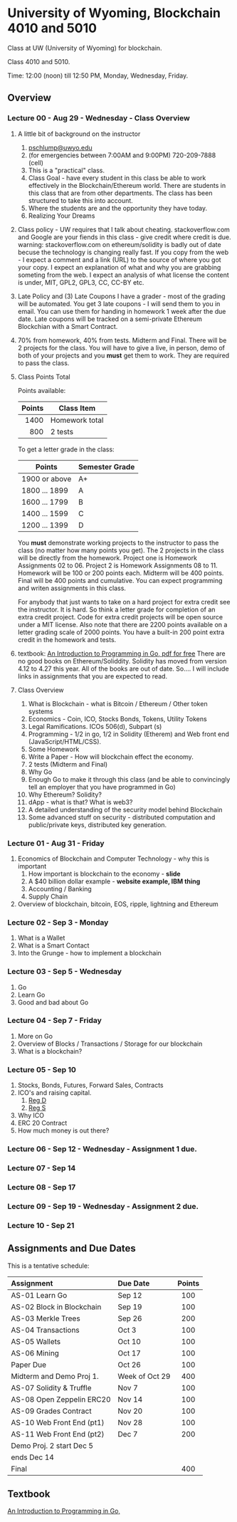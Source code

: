 # University of Wyoming, Blockchain 4010 and 5010

Class at UW (University of Wyoming) for blockchain.

Class 4010 and 5010.

Time: 12:00 (noon) till 12:50 PM, Monday, Wednesday, Friday.


Overview
-----------------

### Lecture 00 - Aug 29 - Wednesday - Class Overview

1. A little bit of background on the instructor
	1. pschlump@uwyo.edu
	2. (for emergencies between 7:00AM and 9:00PM) 720-209-7888 (cell)
	3. This is a "practical" class.
	4. Class Goal - have every student in this class be able to work effectively
		in the Blockchain/Ethereum world.   There are students in this class
		that are from other departments.  The class has been structured to 
		take this into account.
	5. Where the students are and the opportunity they have today.
	6. Realizing Your Dreams

2. Class policy - UW requires that I talk about cheating.
	stackoverflow.com and Google are your fiends in this class - give credit where
	credit is due.  warning: stackoverflow.com on ethereum/solidity
	is badly out of date becuse the technology is changing really fast.
	If you copy from the web - I expect a comment and a link (URL) to the
	source of where you got your copy.  I expect an explanation of what and 
	why you are grabbing someting from the web.  I expect an analysis of
	what license the content is under, MIT, GPL2, GPL3, CC, CC-BY etc.
	
3. Late Policy and (3) Late Coupons
	I have a grader - most of the grading will be automated.  You get
 	3 late coupons - I will send them to you in email.  You can use
	them for handing in homework 1 week after the due date.  Late 
	coupons will be tracked on a semi-private Ethereum Blockchian
	with a Smart Contract.	

4. 70% from homework, 40% from tests.  Midterm and Final.
	There will be 2 projects for the class.
	You will have to give a live, in person, demo of both of your projects
	and you **must** get them to work.  They are required to
	pass the class.

5. Class Points Total

	Points available:

	| Points            | Class Item         |
	|------------------:|--------------------|
	| 1400              | Homework total     |
	|  800              | 2 tests            |

	To get a letter grade in the class:

	| Points            | Semester Grade     |
	| ----------------- | ------------------ |
	| 1900 or above     | A+                 |
	| 1800 ... 1899     | A                  |
	| 1600 ... 1799     | B                  |
	| 1400 ... 1599     | C                  |
	| 1200 ... 1399     | D                  |
	
	You **must** demonstrate working projects to the instructor to pass the class (no matter how many points you get).
	The 2 projects in the class will be directly from the homework.  Project one is Homework Assignments 02 to 06.
	Project 2 is Homework Assignments 08 to 11.  Homework will be 100 or 200 points each.   Midterm will be 400 points.
	Final will be 400 points and cumulative.  You can expect programming and writen assignments in this class.

	For anybody that just wants to take on a hard project for extra credit see the instructor.  It is hard.
	So think a letter grade for completion of an extra credit project.  Code for extra credit projects will
	be open source under a MIT license.   Also note that there are 2200 points available on a letter grading
	scale of 2000 points.   You have a built-in 200 point extra credit in the homework and tests.

5. textbook: [An Introduction to Programming in Go, pdf for free](https://www.golang-book.com/public/pdf/gobook.0.pdf)
	There are no good books on Ethereum/Soliddity.  Solidity has moved from version 4.12 to 4.27 this year.
	All of the books are out of date.  So.... I will include links in assignments that you are expected to
	read.

6. Class Overview
	1. What is Blockchain - what is Bitcoin / Ethereum / Other token systems
	2. Economics - Coin, ICO, Stocks Bonds, Tokens, Utility Tokens
	3. Legal Ramifications.  ICOs 506(d), Subpart (s)
	4. Programming - 1/2 in go, 1/2 in Solidity (Etherem) and Web front end (JavaScript/HTML/CSS).
	5. Some Homework
	5. Write a Paper - How will blockchain effect the economy.
	6. 2 tests (Midterm and Final)
	7. Why Go
	7. Enough Go to make it through this class (and be able to convincingly tell an employer that you have programmed in Go)
	8. Why Ethereum? Solidity?
	9. dApp - what is that?  What is web3?
	10. A detailed understanding of the security model behind Blockchain
	11. Some advanced stuff on security - distributed computation and public/private keys, distributed key generation.




### Lecture 01 - Aug 31 - Friday

1. Economics of Blockchain and Computer Technology - why this is important
	1. How important is blockchain to the economy - **slide**
	2. A $40 billion dollar example	- **website example, IBM thing**
	3. Accounting / Banking
	4. Supply Chain
2. Overview of blockchain, bitcoin, EOS, ripple, lightning and Ethereum



### Lecture 02 - Sep 3 - Monday

1. What is a Wallet
2. What is a Smart Contact
3. Into the Grunge - how to implement a blockchain



### Lecture 03 - Sep 5 - Wednesday

1. Go
2. Learn Go
3. Good and bad about Go



### Lecture 04 - Sep 7 - Friday

1. More on Go
2. Overview of Blocks / Transactions / Storage for our blockchain
3. What is a blockchain?



### Lecture 05 - Sep 10

1. Stocks, Bonds, Futures, Forward Sales, Contracts
2. ICO's and raising capital. 
	1. [Reg D](https://www.sec.gov/fast-answers/answers-rule506htm.html)
	2. [Reg S](https://www.bizjournals.com/atlanta/stories/2003/08/25/smallb6.html)
3. Why ICO
4. ERC 20 Contract
5. How much money is out there?



### Lecture 06 - Sep 12 - Wednesday - Assignment 1 due.



### Lecture 07 - Sep 14



### Lecture 08 - Sep 17



### Lecture 09 - Sep 19 - Wednesday - Assignment 2 due.



### Lecture 10 - Sep 21







Assignments and Due Dates
--------------------------------

This is a tentative schedule:

| Assignment                     | Due Date           | Points |
|:-------------------------------|:-------------------|:------:|
| AS-01 Learn Go                 | Sep 12             | 100    |
| AS-02 Block in Blockchain      | Sep 19             | 100    |
| AS-03 Merkle Trees             | Sep 26             | 200    |
| AS-04 Transactions             | Oct 3              | 100    |
| AS-05 Wallets                  | Oct 10             | 100    |
| AS-06 Mining                   | Oct 17             | 100    |
| Paper Due                      | Oct 26             | 100    |
| Midterm and Demo Proj 1.       | Week of Oct 29     | 400    |
| AS-07 Solidity & Truffle       | Nov 7              | 100    |
| AS-08 Open Zeppelin ERC20      | Nov 14             | 100    |
| AS-09 Grades Contract          | Nov 20             | 100    |
| AS-10 Web Front End (pt1)      | Nov 28             | 100    |
| AS-11 Web Front End (pt2)      | Dec 7              | 200    |
| Demo Proj. 2 start Dec 5       |                    |        |
| ends Dec 14                    |                    |        |
| Final                          |                    | 400    |


Textbook
------------------

[An Introduction to Programming in Go,](https://www.golang-book.com/public/pdf/gobook.0.pdf)

